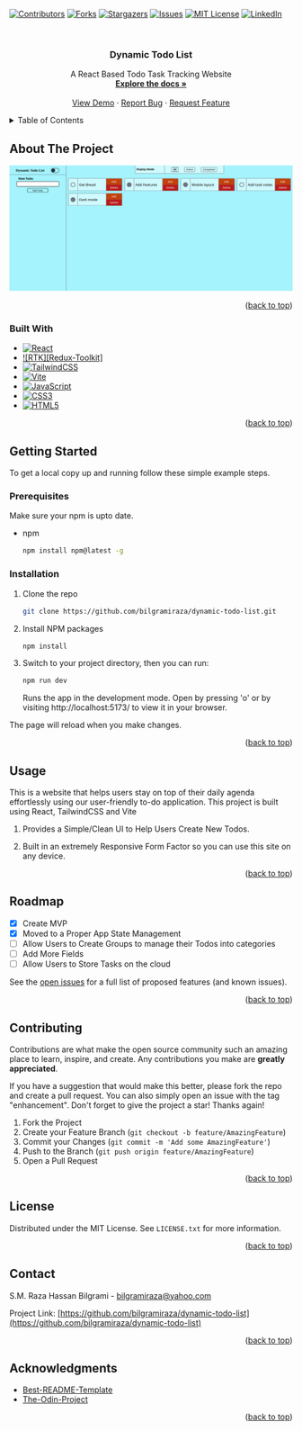 <a name="readme-top"></a>
[![Contributors][contributors-shield]][contributors-url]
[![Forks][forks-shield]][forks-url]
[![Stargazers][stars-shield]][stars-url]
[![Issues][issues-shield]][issues-url]
[![MIT License][license-shield]][license-url]
[![LinkedIn][linkedin-shield]][linkedin-url]



<!-- PROJECT LOGO -->
<br />
<div align="center">

<h3 align="center">Dynamic Todo List</h3>

  <p align="center">
    A React Based Todo Task Tracking Website
    <br />
    <a href="https://github.com/bilgramiraza/dynamic-todo-list"><strong>Explore the docs »</strong></a>
    <br />
    <br />
    <a href="https://dynamic-todolist.netlify.app" target="_blank">View Demo</a>
    ·
    <a href="https://github.com/bilgramiraza/dynamic-todo-list/issues">Report Bug</a>
    ·
    <a href="https://github.com/bilgramiraza/dynamic-todo-list/issues">Request Feature</a>
  </p>
</div>



<!-- TABLE OF CONTENTS -->
<details>
  <summary>Table of Contents</summary>
  <ol>
    <li>
      <a href="#about-the-project">About The Project</a>
      <ul>
        <li><a href="#built-with">Built With</a></li>
      </ul>
    </li>
    <li>
      <a href="#getting-started">Getting Started</a>
      <ul>
        <li><a href="#prerequisites">Prerequisites</a></li>
        <li><a href="#installation">Installation</a></li>
      </ul>
    </li>
    <li><a href="#usage">Usage</a></li>
    <li><a href="#roadmap">Roadmap</a></li>
    <li><a href="#contributing">Contributing</a></li>
    <li><a href="#license">License</a></li>
    <li><a href="#contact">Contact</a></li>
    <li><a href="#acknowledgments">Acknowledgments</a></li>
  </ol>
</details>



<!-- ABOUT THE PROJECT -->
## About The Project

[![Dynamic Todo List Screen Shot][product-screenshot]](https://github.com/bilgramiraza/dynamic-todo-list)

<p align="right">(<a href="#readme-top">back to top</a>)</p>



### Built With

* [![React][React.js]][React-url]
* [![RTK][Redux-Toolkit]][RTK-url]
* [![TailwindCSS][TailwindCSS]][TailwindCSS-url]
* [![Vite][Vite]][Vite-url]
* [![JavaScript][JavaScript]][JavaScript-url]
* [![CSS3][CSS3]][CSS3-url]
* [![HTML5][HTML5]][HTML5-url]

<p align="right">(<a href="#readme-top">back to top</a>)</p>



<!-- GETTING STARTED -->
## Getting Started

To get a local copy up and running follow these simple example steps.

### Prerequisites

Make sure your npm is upto date.
* npm
  ```sh
  npm install npm@latest -g
  ```

### Installation

1. Clone the repo
   ```sh
   git clone https://github.com/bilgramiraza/dynamic-todo-list.git
   ```
2. Install NPM packages
   ```sh
   npm install
   ```
3. Switch to your project directory, then you can run:
   ```sh
   npm run dev
   ```
   Runs the app in the development mode. Open by pressing 'o' or by visiting http://localhost:5173/ to view it in your browser.

  The page will reload when you make changes.

<p align="right">(<a href="#readme-top">back to top</a>)</p>



<!-- USAGE EXAMPLES -->
## Usage

This is a website that helps users stay on top of their daily agenda effortlessly using our user-friendly to-do application. This project is built using React, TailwindCSS and Vite 

1.  Provides a Simple/Clean UI to Help Users Create New Todos.

2.  Built in an extremely Responsive Form Factor so you can use this site on any device.

<p align="right">(<a href="#readme-top">back to top</a>)</p>



<!-- ROADMAP -->
## Roadmap

- [x] Create MVP
- [x] Moved to a Proper App State Management 
- [ ] Allow Users to Create Groups to manage their Todos into categories
- [ ] Add More Fields
- [ ] Allow Users to Store Tasks on the cloud

See the [open issues](https://github.com/bilgramiraza/dynamic-todo-list/issues) for a full list of proposed features (and known issues).

<p align="right">(<a href="#readme-top">back to top</a>)</p>



<!-- CONTRIBUTING -->
## Contributing

Contributions are what make the open source community such an amazing place to learn, inspire, and create. Any contributions you make are **greatly appreciated**.

If you have a suggestion that would make this better, please fork the repo and create a pull request. You can also simply open an issue with the tag "enhancement".
Don't forget to give the project a star! Thanks again!

1. Fork the Project
2. Create your Feature Branch (`git checkout -b feature/AmazingFeature`)
3. Commit your Changes (`git commit -m 'Add some AmazingFeature'`)
4. Push to the Branch (`git push origin feature/AmazingFeature`)
5. Open a Pull Request

<p align="right">(<a href="#readme-top">back to top</a>)</p>



<!-- LICENSE -->
## License

Distributed under the MIT License. See `LICENSE.txt` for more information.

<p align="right">(<a href="#readme-top">back to top</a>)</p>



<!-- CONTACT -->
## Contact

S.M. Raza Hassan Bilgrami - bilgramiraza@yahoo.com

Project Link: [https://github.com/bilgramiraza/dynamic-todo-list](https://github.com/bilgramiraza/dynamic-todo-list)

<p align="right">(<a href="#readme-top">back to top</a>)</p>



<!-- ACKNOWLEDGMENTS -->
## Acknowledgments

* [Best-README-Template](https://github.com/othneildrew/Best-README-Template)
* [The-Odin-Project](https://www.theodinproject.com/)

<p align="right">(<a href="#readme-top">back to top</a>)</p>



<!-- MARKDOWN LINKS & IMAGES -->
<!-- https://www.markdownguide.org/basic-syntax/#reference-style-links -->
[contributors-shield]: https://img.shields.io/github/contributors/bilgramiraza/dynamic-todo-list.svg?style=for-the-badge
[contributors-url]: https://github.com/bilgramiraza/dynamic-todo-list/graphs/contributors
[forks-shield]: https://img.shields.io/github/forks/bilgramiraza/dynamic-todo-list.svg?style=for-the-badge
[forks-url]: https://github.com/bilgramiraza/dynamic-todo-list/network/members
[stars-shield]: https://img.shields.io/github/stars/bilgramiraza/dynamic-todo-list.svg?style=for-the-badge
[stars-url]: https://github.com/bilgramiraza/dynamic-todo-list/stargazers
[issues-shield]: https://img.shields.io/github/issues/bilgramiraza/dynamic-todo-list.svg?style=for-the-badge
[issues-url]: https://github.com/bilgramiraza/dynamic-todo-list/issues
[license-shield]: https://img.shields.io/github/license/bilgramiraza/dynamic-todo-list.svg?style=for-the-badge
[license-url]: https://github.com/bilgramiraza/dynamic-todo-list/blob/main/LICENSE.txt
[linkedin-shield]: https://img.shields.io/badge/-LinkedIn-black.svg?style=for-the-badge&logo=linkedin&colorB=555
[linkedin-url]: https://linkedin.com/in/smrazahassan
[product-screenshot]: images/screenshot1.png
[React.js]: https://img.shields.io/badge/React-20232A?style=for-the-badge&logo=react&logoColor=61DAFB
[React-url]: https://reactjs.org/
[RTK]: https://img.shields.io/badge/redux-%23593d88.svg?style=for-the-badge&logo=redux&logoColor=white
[RTK-url]: https://redux-toolkit.js.org
[Vite]: https://img.shields.io/badge/vite-%23646CFF.svg?style=for-the-badge&logo=vite&logoColor=white
[Vite-url]: https://vitejs.dev/
[TailwindCSS]: https://img.shields.io/badge/tailwindcss-%2338B2AC.svg?style=for-the-badge&logo=tailwind-css&logoColor=white
[TailwindCSS-url]: https://tailwindcss.com 
[JavaScript]: https://img.shields.io/badge/javascript-%23323330.svg?style=for-the-badge&logo=javascript&logoColor=%23F7DF1E 
[JavaScript-url]: https://www.ecma-international.org/publications-and-standards/standards/ecma-262/ 
[HTML5]: https://img.shields.io/badge/html5-%23E34F26.svg?style=for-the-badge&logo=html5&logoColor=white 
[HTML5-url]: https://html.spec.whatwg.org/multipage/
[CSS3]: https://img.shields.io/badge/css3-%231572B6.svg?style=for-the-badge&logo=css3&logoColor=white
[CSS3-url]: https://www.w3.org/Style/CSS/current-work.en.html
